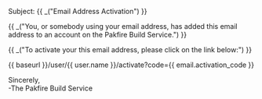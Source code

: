 Subject: {{ _("Email Address Activation") }}

{{ _("You, or somebody using your email address, has added this email address to an account on the Pakfire Build Service.") }}

{{ _("To activate your this email address, please click on the link below:") }}

  {{ baseurl }}/user/{{ user.name }}/activate?code={{ email.activation_code }}

Sincerely,  
-The Pakfire Build Service